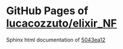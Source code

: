 GitHub Pages of [lucacozzuto/elixir_NF](https://github.com/lucacozzuto/elixir_NF.git)
===
Sphinx html documentation of [5043ea12](https://github.com/lucacozzuto/elixir_NF/tree/5043ea12b4bff2852be2d6b93c179c061ca4de7d)
